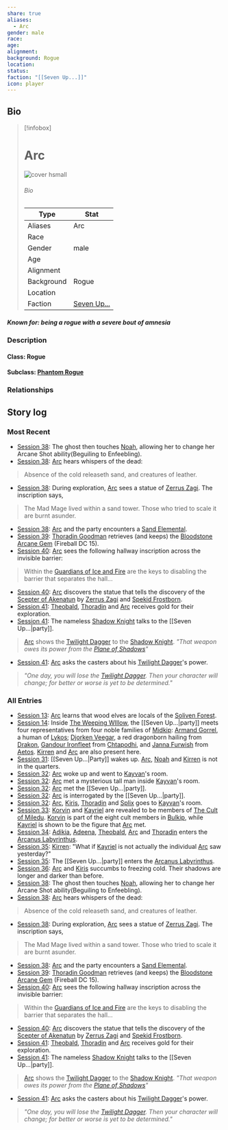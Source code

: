 ```yaml
---
share: true
aliases:
  - Arc
gender: male
race: 
age: 
alignment: 
background: Rogue
location: 
status: 
faction: "[[Seven Up...]]"
icon: player
---
```

## Bio
> [!infobox]
> # Arc
> ![cover hsmall](../zzz_attachments/Arc.png)
> ###### Bio
> | Type | Stat |
> | ---- | ---- |
> | Aliases | Arc|
> | Race|  |
> | Gender| male|
> | Age | |
> | Alignment|| 
> | Background| Rogue|
> | Location|  |
> | Faction| [Seven Up...](../Factions/Seven%20Up....md)| 
##### Known for: being a rogue with a severe bout of amnesia
### Description
#### Class: Rogue
#### Subclass: [Phantom Rogue](https://dnd5e.wikidot.com/rogue:phantom)
### Relationships
## Story log
### Most Recent
- [Session 38](../Session%20Log/Session%2038.md): The ghost then touches [Noah](Noah%20Skie.md), allowing her to change her Arcane Shot ability(Beguiling to Enfeebling).
- [Session 38](../Session%20Log/Session%2038.md): [Arc](Arc.md) hears whispers of the dead:
> Absence of the cold releaseth sand, and creatures of leather.
- [Session 38](../Session%20Log/Session%2038.md): During exploration, [Arc](Arc.md) sees a statue of [Zerrus Zagi](Zerrus%20Zagi.md). The inscription says,
> The Mad Mage lived within a sand tower. Those who tried to scale it are burnt asunder.
- [Session 38](../Session%20Log/Session%2038.md): [Arc](Arc.md) and the party encounters a [Sand Elemental](Sand%20Elemental.md).
- [Session 39](../Session%20Log/Session%2039.md): [Thoradin Goodman](Thoradin%20Goodman.md) retrieves (and keeps) the [Bloodstone Arcane Gem](Bloodstone%20Arcane%20Gem.md) (Fireball DC 15).
- [Session 40](../Session%20Log/Session%2040.md): [Arc](Arc.md) sees the following hallway inscription across the invisible barrier:
>Within the [Guardians of Ice and Fire](Guardians%20of%20Ice%20and%20Fire.md) are the keys to disabling the barrier that separates the hall...
- [Session 40](../Session%20Log/Session%2040.md): [Arc](Arc.md) discovers the statue that tells the discovery of the [Scepter of Akenatun](Scepter%20of%20Akenatun.md) by [Zerrus Zagi](Zerrus%20Zagi.md) and [Spekid Frostborn](Spekid%20Frostborn.md).
- [Session 41](../../Session%2041.md): [Theobald](Theobald%20Clayhollow.md), [Thoradin](Thoradin%20Goodman.md) and [Arc](Arc.md) receives gold for their exploration.
- [Session 41](../../Session%2041.md): The nameless [Shadow Knight](Shadow%20Knight.md) talks to the [[Seven Up...|party]].
> [Arc](Arc.md) shows the [Twilight Dagger](Twilight%20Dagger.md) to the [Shadow Knight](Shadow%20Knight.md).
> *"That weapon owes its power from the [Plane of Shadows](Shadowfell.md)"*
- [Session 41](../../Session%2041.md): [Arc](Arc.md) asks the casters about his [Twilight Dagger](Twilight%20Dagger.md)'s power.
> *"One day, you will lose the [Twilight Dagger](Twilight%20Dagger.md). Then your character will change; for better or worse is yet to be determined."*

### All Entries
- [Session 13](../../Session%2013.md): [Arc](Arc.md) learns that wood elves are locals of the [Soliven Forest](Soliven%20Forest.md).
- [Session 14](../../Session%2014.md): Inside [The Weeping WIllow](The%20Weeping%20WIllow.md), the [[Seven Up...|party]] meets four representatives from four noble families of [Midkip](Midkip.md): [Armand Gorrel](Armand%20Gorrel.md), a human of [Lykos](Lykos%20District.md); [Djorken Veegar](Djorken%20Veegar.md), a red dragonborn hailing from [Drakon](Drakon%20District.md), [Gandour Ironfleet](Gandour%20Ironfleet.md) from [Chtapodhi](Chtapodhi%20District.md), and [Janna Furwish](Janna%20Furwish.md) from [Aetos](Aetos%20District.md). [Kirren](Kirren%20Acquermann.md) and [Arc](Arc.md) are also present here.
- [Session 31](../../Session%2031.md): [[Seven Up...|Party]] wakes up. [Arc](Arc.md), [Noah](Noah%20Skie.md) and [Kirren](Kirren%20Acquermann.md) is not in the quarters.
- [Session 32](../../Session%2032.md): [Arc](Arc.md) woke up and went to [Kayvan](Kayvan%20Acquermann.md)'s room.
- [Session 32](../../Session%2032.md): [Arc](Arc.md) met a mysterious tall man inside [Kayvan](Kayvan%20Acquermann.md)'s room.
- [Session 32](../../Session%2032.md): [Arc](Arc.md) met the [[Seven Up...|party]].
- [Session 32](../../Session%2032.md): [Arc](Arc.md) is interrogated by the [[Seven Up...|party]].
- [Session 32](../../Session%2032.md): [Arc](Arc.md), [Kiris](Kiris%20Acquermann.md), [Thoradin](Thoradin%20Goodman.md) and [Splix](Spraugh%20'Splix'%20Calix.md) goes to [Kayvan](Kayvan%20Acquermann.md)'s room.
- [Session 33](../../Session%2033.md): [Korvin](Korvin%20Acquermann.md) and [Kayriel](Kayriel%20Acquermann.md) are revealed to be members of [The Cult of Miledu](The%20Cult%20of%20Miledu.md). [Korvin](Korvin%20Acquermann.md) is part of the eight cult members in [Bulkip](Bulkip.md), while [Kayriel](Kayriel%20Acquermann.md) is shown to be the figure that [Arc](Arc.md) met.
- [Session 34](../../Session%2034.md): [Adikia](Adikia%20Unalome.md), [Adeena](Adeena%20Oberon.md), [Theobald](Theobald%20Clayhollow.md), [Arc](Arc.md) and [Thoradin](Thoradin%20Goodman.md) enters the [Arcanus Labyrinthus](Arcanus%20Labyrinthus.md).
- [Session 35](../../Session%2035.md): [Kirren](Kirren%20Acquermann.md): "What if [Kayriel](Kayriel%20Acquermann.md) is not actually the individual [Arc](Arc.md) saw yesterday?"
- [Session 35](../../Session%2035.md): The [[Seven Up...|party]] enters the [Arcanus Labyrinthus](Arcanus%20Labyrinthus.md).
- [Session 36](../../Session%2036.md): [Arc](Arc.md) and [Kiris](Kiris%20Acquermann.md) succumbs to freezing cold. Their shadows are longer and darker than before.
- [Session 38](../Session%20Log/Session%2038.md): The ghost then touches [Noah](Noah%20Skie.md), allowing her to change her Arcane Shot ability(Beguiling to Enfeebling).
- [Session 38](../Session%20Log/Session%2038.md): [Arc](Arc.md) hears whispers of the dead:
> Absence of the cold releaseth sand, and creatures of leather.
- [Session 38](../Session%20Log/Session%2038.md): During exploration, [Arc](Arc.md) sees a statue of [Zerrus Zagi](Zerrus%20Zagi.md). The inscription says,
> The Mad Mage lived within a sand tower. Those who tried to scale it are burnt asunder.
- [Session 38](../Session%20Log/Session%2038.md): [Arc](Arc.md) and the party encounters a [Sand Elemental](Sand%20Elemental.md).
- [Session 39](../Session%20Log/Session%2039.md): [Thoradin Goodman](Thoradin%20Goodman.md) retrieves (and keeps) the [Bloodstone Arcane Gem](Bloodstone%20Arcane%20Gem.md) (Fireball DC 15).
- [Session 40](../Session%20Log/Session%2040.md): [Arc](Arc.md) sees the following hallway inscription across the invisible barrier:
>Within the [Guardians of Ice and Fire](Guardians%20of%20Ice%20and%20Fire.md) are the keys to disabling the barrier that separates the hall...
- [Session 40](../Session%20Log/Session%2040.md): [Arc](Arc.md) discovers the statue that tells the discovery of the [Scepter of Akenatun](Scepter%20of%20Akenatun.md) by [Zerrus Zagi](Zerrus%20Zagi.md) and [Spekid Frostborn](Spekid%20Frostborn.md).
- [Session 41](../../Session%2041.md): [Theobald](Theobald%20Clayhollow.md), [Thoradin](Thoradin%20Goodman.md) and [Arc](Arc.md) receives gold for their exploration.
- [Session 41](../../Session%2041.md): The nameless [Shadow Knight](Shadow%20Knight.md) talks to the [[Seven Up...|party]].
> [Arc](Arc.md) shows the [Twilight Dagger](Twilight%20Dagger.md) to the [Shadow Knight](Shadow%20Knight.md).
> *"That weapon owes its power from the [Plane of Shadows](Shadowfell.md)"*
- [Session 41](../../Session%2041.md): [Arc](Arc.md) asks the casters about his [Twilight Dagger](Twilight%20Dagger.md)'s power.
> *"One day, you will lose the [Twilight Dagger](Twilight%20Dagger.md). Then your character will change; for better or worse is yet to be determined."*
